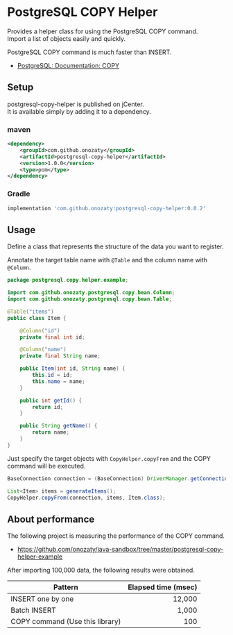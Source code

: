 # PostgreSQL COPY Helper

Provides a helper class for using the PostgreSQL COPY command.  
Import a list of objects easily and quickly.

PostgreSQL COPY command is much faster than INSERT.

* [PostgreSQL: Documentation: COPY](https://www.postgresql.org/docs/current/sql-copy.html)

## Setup

postgresql-copy-helper is published on jCenter.  
It is available simply by adding it to a dependency.

### maven

```xml
<dependency>
	<groupId>com.github.onozaty</groupId>
	<artifactId>postgresql-copy-helper</artifactId>
	<version>1.0.0</version>
	<type>pom</type>
</dependency>
```

### Gradle

```groovy
implementation 'com.github.onozaty:postgresql-copy-helper:0.0.2'
```

## Usage

Define a class that represents the structure of the data you want to register.

Annotate the target table name with `@Table` and the column name with `@Column`.

```java
package postgresql.copy.helper.example;

import com.github.onozaty.postgresql.copy.bean.Column;
import com.github.onozaty.postgresql.copy.bean.Table;

@Table("items")
public class Item {

    @Column("id")
    private final int id;

    @Column("name")
    private final String name;

    public Item(int id, String name) {
        this.id = id;
        this.name = name;
    }

    public int getId() {
        return id;
    }

    public String getName() {
        return name;
    }
}
```

Just specify the target objects with `CopyHelper.copyFrom` and the COPY command will be executed.

```java
BaseConnection connection = (BaseConnection) DriverManager.getConnection(DATABASE_URL, DATABASE_USER, DATABASE_PASSWORD);

List<Item> items = generateItems();
CopyHelper.copyFrom(connection, items, Item.class);
```

## About performance

The following project is measuring the performance of the COPY command.

* https://github.com/onozaty/java-sandbox/tree/master/postgresql-copy-helper-example

After importing 100,000 data, the following results were obtained.

| Pattern | Elapsed time (msec) |
|---------|----------:|
| INSERT one by one | 12,000 |
| Batch INSERT | 1,000 |
| COPY command (Use this library) | 100 |

